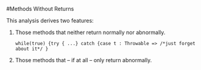 #Methods Without Returns

This analysis derives two features:

 1. Those methods that neither return normally nor abnormally.

        while(true) {try { ...} catch {case t : Throwable => /*just forget about it*/ }

 1. Those methods that – if at all – only return abnormally. 